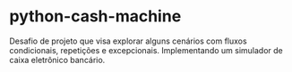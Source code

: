 # python-cash-machine
Desafio de projeto que visa explorar alguns cenários com fluxos condicionais, repetições e excepcionais. Implementando um simulador de caixa eletrônico bancário.
